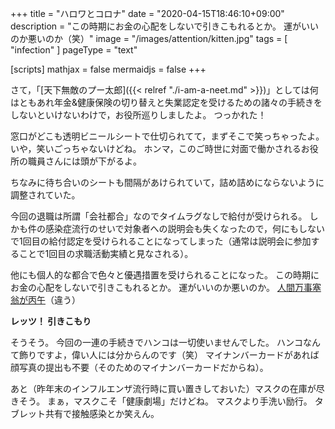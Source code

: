 +++
title = "ハロワとコロナ"
date =  "2020-04-15T18:46:10+09:00"
description = "この時期にお金の心配をしないで引きこもれるとか。 運がいいのか悪いのか（笑）"
image = "/images/attention/kitten.jpg"
tags = [ "infection" ]
pageType = "text"

[scripts]
  mathjax = false
  mermaidjs = false
+++

さて，「[天下無敵のプー太郎]({{< relref "./i-am-a-neet.md" >}})」としては何はともあれ年金&健康保険の切り替えと失業認定を受けるための諸々の手続きをしないといけないわけで，お役所巡りしましたよ。
つっかれた！

窓口がどこも透明ビニールシートで仕切られてて，まずそこで笑っちゃったよ。
いや，笑いごっちゃないけどね。
ホンマ，このご時世に対面で働かされるお役所の職員さんには頭が下がるよ。

ちなみに待ち合いのシートも間隔があけられていて，詰め詰めにならないように調整されていた。

今回の退職は所謂「会社都合」なのでタイムラグなしで給付が受けられる。
しかも件の感染症流行のせいで対象者への説明会も失くなったので，何にもしないで1回目の給付認定を受けられることになってしまった（通常は説明会に参加することで1回目の求職活動実績と見なされる）。

他にも個人的な都合で色々と優遇措置を受けられることになった。
この時期にお金の心配をしないで引きこもれるとか。
運がいいのか悪いのか。
[人間万事塞翁が丙午](https://www.amazon.co.jp/dp/B01GJGMBSW?tag=baldandersinf-22&linkCode=ogi&th=1&psc=1)（違う）

**レッツ！ 引きこもり**

そうそう。
今回の一連の手続きでハンコは一切使いませんでした。
ハンコなんて飾りですよ，偉い人には分からんのです（笑） マイナンバーカードがあれば顔写真の提出も不要（そのためのマイナンバーカードだからね）。

あと（昨年末のインフルエンザ流行時に買い置きしておいた）マスクの在庫が尽きそう。
まぁ，マスクこそ「健康劇場」だけどね。
マスクより手洗い励行。
タブレット共有で接触感染とか笑えん。
